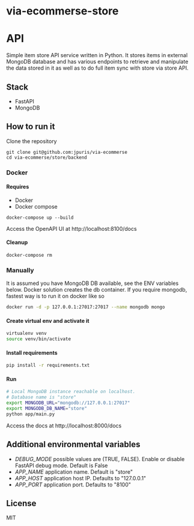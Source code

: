 # via-ecommerse-store

# API

Simple item store API service written in Python.
It stores items in external MongoDB database and has various endpoints to retrieve and manipulate the data stored
in it as well as to do full item sync with store via store API.

## Stack
- FastAPI
- MongoDB

## How to run it

Clone the repository
```shell
git clone git@github.com:jpuris/via-ecommerse
cd via-ecommerse/store/backend
```

### Docker

#### Requires
- Docker
- Docker compose

```shell
docker-compose up --build 
```

Access the OpenAPI UI at http://localhost:8100/docs

#### Cleanup

```shell
docker-compose rm
```

### Manually

It is assumed you have MongoDB DB available, see the ENV variables below. Docker solution creates the db container.
If you require mongodb, fastest way is to run it on docker like so
```sh
docker run -d -p 127.0.0.1:27017:27017 --name mongodb mongo
```

#### Create virtual env and activate it

```sh
virtualenv venv
source venv/bin/activate
```

#### Install requirements

```sh
pip install -r requirements.txt
```

#### Run

```sh
# Local MongoDB instance reachable on localhost.
# Database name is "store"
export MONGODB_URL="mongodb://127.0.0.1:27017"
export MONGODB_DB_NAME="store"
python app/main.py
```

Access the docs at http://localhost:8000/docs

## Additional environmental variables

- *DEBUG_MODE* possible values are (TRUE, FALSE). Enable or disable FastAPI debug mode. Default is False
- *APP_NAME* application name. Default is "store"
- *APP_HOST* application host IP. Defaults to "127.0.0.1"
- *APP_PORT* application port. Defaults to "8100"

## License
MIT
